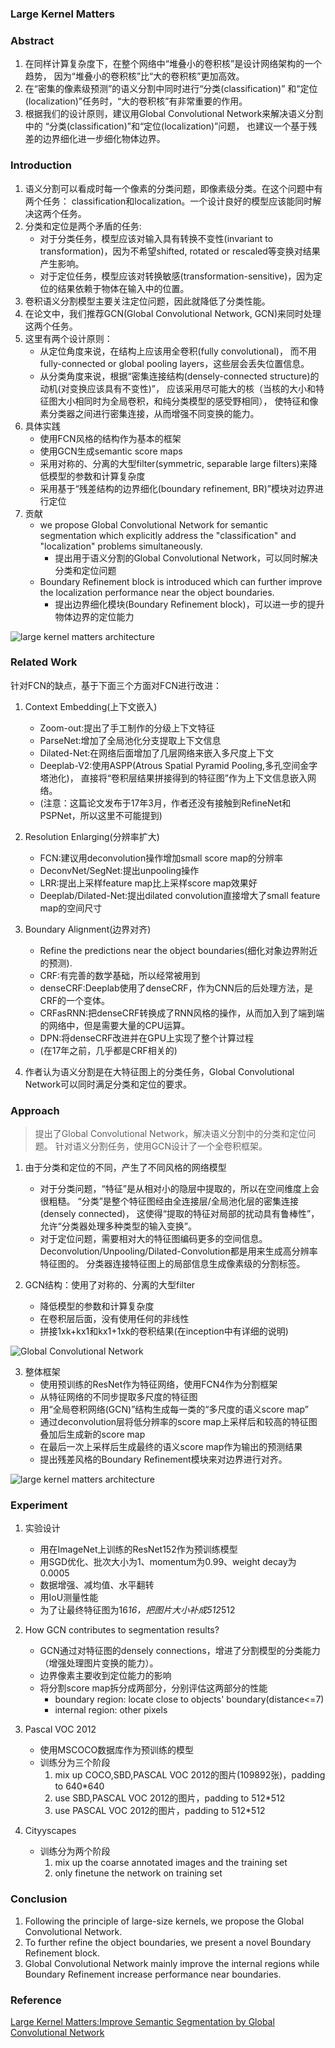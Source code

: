 ### Large Kernel Matters


### Abstract
1. 在同样计算复杂度下，在整个网络中“堆叠小的卷积核”是设计网络架构的一个趋势，
因为“堆叠小的卷积核”比“大的卷积核”更加高效。   
2. 在“密集的像素级预测”的语义分割中同时进行“分类(classification)”
和“定位(localization)”任务时，“大的卷积核”有非常重要的作用。
3. 根据我们的设计原则，建议用Global Convolutional Network来解决语义分割中的
“分类(classification)”和“定位(localization)”问题，
也建议一个基于残差的边界细化进一步细化物体边界。


### Introduction
1. 语义分割可以看成时每一个像素的分类问题，即像素级分类。在这个问题中有两个任务：
classification和localization。一个设计良好的模型应该能同时解决这两个任务。
2. 分类和定位是两个矛盾的任务:
    * 对于分类任务，模型应该对输入具有转换不变性(invariant to transformation)，因为不希望shifted, rotated or rescaled等变换对结果产生影响。
    * 对于定位任务，模型应该对转换敏感(transformation-sensitive)，因为定位的结果依赖于物体在输入中的位置。
3. 卷积语义分割模型主要关注定位问题，因此就降低了分类性能。
4. 在论文中，我们推荐GCN(Global Convolutional Network, GCN)来同时处理这两个任务。
5. 这里有两个设计原则：
    * 从定位角度来说，在结构上应该用全卷积(fully convolutional)，
    而不用fully-connected or global pooling layers，这些层会丢失位置信息。
    * 从分类角度来说，根据“密集连接结构(densely-connected structure)的动机(对变换应该具有不变性)”，
    应该采用尽可能大的核（当核的大小和特征图大小相同时为全局卷积，和纯分类模型的感受野相同），
    使特征和像素分类器之间进行密集连接，从而增强不同变换的能力。
6. 具体实践
    * 使用FCN风格的结构作为基本的框架
    * 使用GCN生成semantic score maps
    * 采用对称的、分离的大型filter(symmetric, separable large filters)来降低模型的参数和计算复杂度
    * 采用基于“残差结构的边界细化(boundary refinement, BR)”模块对边界进行定位
7. 贡献
    * we propose Global Convolutional Network for semantic segmentation which explicitly 
    address the "classification" and "localization" problems simultaneously.
        * 提出用于语义分割的Global Convolutional Network，可以同时解决分类和定位问题
    * Boundary Refinement block is introduced which can further improve 
    the localization performance near the object boundaries.
        * 提出边界细化模块(Boundary Refinement block)，可以进一步的提升物体边界的定位能力

![large kernel matters architecture](readme/large_kernel_matters_architecture.jpg)


### Related Work
针对FCN的缺点，基于下面三个方面对FCN进行改进：
1. Context Embedding(上下文嵌入)
    * Zoom-out:提出了手工制作的分级上下文特征
    * ParseNet:增加了全局池化分支提取上下文信息
    * Dilated-Net:在网络后面增加了几层网络来嵌入多尺度上下文
    * Deeplab-V2:使用ASPP(Atrous Spatial Pyramid Pooling,多孔空间金字塔池化)，
    直接将“卷积层结果拼接得到的特征图”作为上下文信息嵌入网络。
    * (注意：这篇论文发布于17年3月，作者还没有接触到RefineNet和PSPNet，所以这里不可能提到)

2. Resolution Enlarging(分辨率扩大)
    * FCN:建议用deconvolution操作增加small score map的分辨率
    * DeconvNet/SegNet:提出unpooling操作
    * LRR:提出上采样feature map比上采样score map效果好
    * Deeplab/Dilated-Net:提出dilated convolution直接增大了small feature map的空间尺寸
    
3. Boundary Alignment(边界对齐)
    * Refine the predictions near the object boundaries(细化对象边界附近的预测).
    * CRF:有完善的数学基础，所以经常被用到
    * denseCRF:Deeplab使用了denseCRF，作为CNN后的后处理方法，是CRF的一个变体。
    * CRFasRNN:把denseCRF转换成了RNN风格的操作，从而加入到了端到端的网络中，但是需要大量的CPU运算。
    * DPN:将denseCRF改进并在GPU上实现了整个计算过程
    * (在17年之前，几乎都是CRF相关的)
    
4. 作者认为语义分割是在大特征图上的分类任务，Global Convolutional Network可以同时满足分类和定位的要求。


### Approach
> 提出了Global Convolutional Network，解决语义分割中的分类和定位问题。
针对语义分割任务，使用GCN设计了一个全卷积框架。

1. 由于分类和定位的不同，产生了不同风格的网络模型
    * 对于分类问题，“特征”是从相对小的隐层中提取的，所以在空间维度上会很粗糙。
    “分类”是整个特征图经由全连接层/全局池化层的密集连接(densely connected)，
    这使得“提取的特征对局部的扰动具有鲁棒性”，允许“分类器处理多种类型的输入变换”。
    * 对于定位问题，需要相对大的特征图编码更多的空间信息。
    Deconvolution/Unpooling/Dilated-Convolution都是用来生成高分辨率特征图的。
    分类器连接特征图上的局部信息生成像素级的分割标签。

2. GCN结构：使用了对称的、分离的大型filter
    * 降低模型的参数和计算复杂度
    * 在卷积层后面，没有使用任何的非线性
    * 拼接1xk+kx1和kx1+1xk的卷积结果(在inception中有详细的说明)

![Global Convolutional Network](readme/large_kernel_matters_gcn.jpg)
    
3. 整体框架
    * 使用预训练的ResNet作为特征网络，使用FCN4作为分割框架
    * 从特征网络的不同步提取多尺度的特征图
    * 用“全局卷积网络(GCN)”结构生成每一类的“多尺度的语义score map”
    * 通过deconvolution层将低分辨率的score map上采样后和较高的特征图叠加后生成新的score map
    * 在最后一次上采样后生成最终的语义score map作为输出的预测结果
    * 提出残差风格的Boundary Refinement模块来对边界进行对齐。

![large kernel matters architecture](readme/large_kernel_matters_architecture.jpg)


### Experiment
1. 实验设计
    * 用在ImageNet上训练的ResNet152作为预训练模型
    * 用SGD优化、批次大小为1、momentum为0.99、weight decay为0.0005
    * 数据增强、减均值、水平翻转
    * 用IoU测量性能
    * 为了让最终特征图为16*16，把图片大小补成512*512

2. How GCN contributes to segmentation results?
    * GCN通过对特征图的densely connections，增进了分割模型的分类能力（增强处理图片变换的能力）。
    * 边界像素主要收到定位能力的影响
    * 将分割score map拆分成两部分，分别评估这两部分的性能
        * boundary region: locate close to objects' boundary(distance<=7)
        * internal region: other pixels

3. Pascal VOC 2012
    * 使用MSCOCO数据库作为预训练的模型
    * 训练分为三个阶段
        1. mix up COCO,SBD,PASCAL VOC 2012的图片(109892张)，padding to 640*640
        2. use SBD,PASCAL VOC 2012的图片，padding to 512*512
        3. use PASCAL VOC 2012的图片，padding to 512*512

4. Cityyscapes
    * 训练分为两个阶段
        1. mix up the coarse annotated images and the training set
        2. only finetune the network on training set


### Conclusion
1. Following the principle of large-size kernels, we propose the
Global Convolutional Network.
2. To further refine the object boundaries, we present a 
novel Boundary Refinement block.
3. Global Convolutional Network mainly improve the internal regions 
while Boundary Refinement increase performance near boundaries.


### Reference
[Large Kernel Matters:Improve Semantic Segmentation by Global Convolutional Network](paper/Large%20Kernel%20Matters.pdf)


